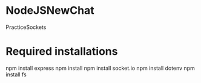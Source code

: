 # NodeJSNewChat
 PracticeSockets


# Required installations 
npm install express
npm install
npm install socket.io
npm install dotenv
npm install fs